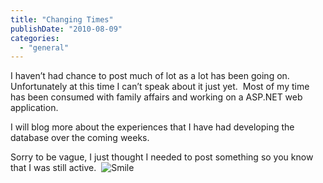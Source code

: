 ```yaml
---
title: "Changing Times"
publishDate: "2010-08-09"
categories: 
  - "general"
---
```


I haven’t had chance to post much of lot as a lot has been going on.  Unfortunately at this time I can’t speak about it just yet.  Most of my time has been consumed with family affairs and working on a ASP.NET web application. 

I will blog more about the experiences that I have had developing the database over the coming weeks.

Sorry to be vague, I just thought I needed to post something so you know that I was still active.  ![Smile](http://ramberlinggeek.co.uk/wp-content/uploads/2010/08/wlEmoticonsmile.png)
